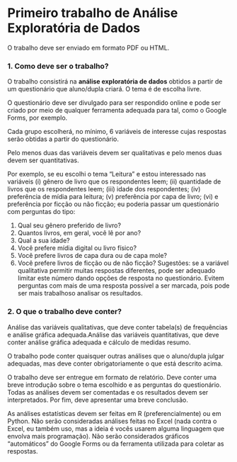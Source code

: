 # Primeiro trabalho de Análise Exploratória de Dados

O trabalho deve ser enviado em formato PDF ou HTML.

### 1. Como deve ser o trabalho?

O trabalho consistirá na __análise exploratória de dados__ obtidos a partir de um questionário
que aluno/dupla criará. O tema é de escolha livre.

O questionário deve ser divulgado para ser respondido online e pode ser criado por meio de
qualquer ferramenta adequada para tal, como o Google Forms, por exemplo.

Cada grupo escolherá, no mínimo, 6 variáveis de interesse cujas respostas serão obtidas a
partir do questionário.

Pelo menos duas das variáveis devem ser qualitativas e pelo menos duas devem ser
quantitativas.

Por exemplo, se eu escolhi o tema “Leitura” e estou interessado nas variáveis (i) gênero de
livro que os respondentes leem; (ii) quantidade de livros que os respondentes leem; (iii) idade
dos respondentes; (iv) preferência de mídia para leitura; (v) preferência por capa de livro; (vi)
e preferência por ficção ou não ficção; eu poderia passar um questionário com perguntas do
tipo:

1) Qual seu gênero preferido de livro?
2) Quantos livros, em geral, você lê por ano?
3) Qual a sua idade?
4) Você prefere mídia digital ou livro físico?
5) Você prefere livros de capa dura ou de capa mole?
6) Você prefere livros de ficção ou de não ficção?
Sugestões: se a variável qualitativa permitir muitas respostas diferentes, pode ser adequado
limitar este número dando opções de resposta no questionário. Evitem perguntas com mais
de uma resposta possível a ser marcada, pois pode ser mais trabalhoso analisar os resultados.

### 2. O que o trabalho deve conter?

Análise das variáveis qualitativas, que deve conter tabela(s) de frequências e análise gráfica
adequada.Análise das variáveis quantitativas, que deve conter análise gráfica adequada e cálculo de
medidas resumo.

O trabalho pode conter quaisquer outras análises que o aluno/dupla julgar adequadas, mas
deve conter obrigatoriamente o que está descrito acima.

O trabalho deve ser entregue em formato de relatório. Deve conter uma breve introdução
sobre o tema escolhido e as perguntas do questionário. Todas as análises devem ser
comentadas e os resultados devem ser interpretados. Por fim, deve apresentar uma breve
conclusão.

As análises estatísticas devem ser feitas em R (preferencialmente) ou em Python. Não serão
consideradas análises feitas no Excel (nada contra o Excel, eu também uso, mas a ideia é vocês
usarem alguma linguagem que envolva mais programação). Não serão considerados gráficos
“automáticos” do Google Forms ou da ferramenta utilizada para coletar as respostas.